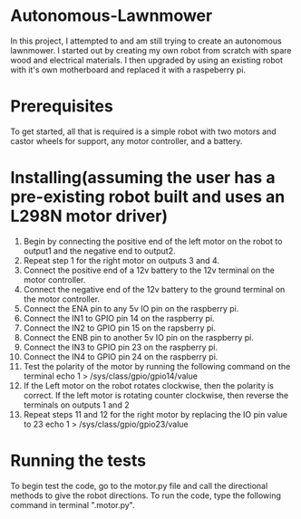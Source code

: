 # Autonomous-Lawnmower
In this project, I attempted to and am still trying to create an autonomous lawnmower. I started out by creating my own robot from scratch with spare wood and electrical materials. I then upgraded by using an existing robot with it's own motherboard and replaced it with a raspeberry pi. 

# Prerequisites
To get started, all that is required is a simple robot with two motors and castor wheels for support, any motor controller, and a battery. 
# Installing(assuming the user has a pre-existing robot built and uses an L298N motor driver)
1. Begin by connecting the positive end of the left motor on the robot to output1 and the negative end to output2.
2. Repeat step 1 for the right motor on outputs 3 and 4. 
3. Connect the positive end of a 12v battery to the 12v terminal on the motor controller. 
4. Connect the negative end of the 12v battery to the ground terminal on the motor controller.
5. Connect the ENA pin to any 5v IO pin on the raspberry pi. 
6. Connect the IN1 to GPIO pin 14 on the raspberry pi.
7. Connect the IN2 to GPIO pin 15 on the rapsberry pi.
8. Connect the ENB pin to another 5v IO pin on the raspberry pi.
9. Connect the IN3 to GPIO pin 23 on the raspberry pi.
10. Connect the IN4 to GPIO pin 24 on the raspberry pi.
11. Test the polarity of the motor by running the following command on the terminal
    echo 1 > /sys/class/gpio/gpio14/value
12. If the Left motor on the robot rotates clockwise, then the polarity is correct. If the left motor is rotating counter clockwise, then reverse the terminals on outputs 1 and 2
13. Repeat steps 11 and 12 for the right motor by replacing the IO pin value to 23 
    echo 1 > /sys/class/gpio/gpio23/value
# Running the tests
To begin test the code, go to the motor.py file and call the directional methods to give the robot directions. To run the code, type the following command in terminal ".motor.py".

